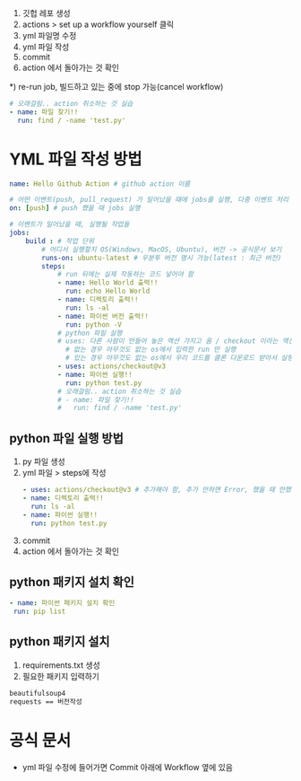 1. 깃헙 레포 생성
2. actions > set up a workflow yourself 클릭
3. yml 파일명 수정
4. yml 파일 작성
5. commit
6. action 에서 돌아가는 것 확인

*) re-run job, 빌드하고 있는 중에 stop 가능(cancel workflow)
```yml
# 오래걸림.. action 취소하는 것 실습
- name: 파일 찾기!!
  run: find / -name 'test.py'
```

# YML 파일 작성 방법
```yml
name: Hello Github Action # github action 이름

# 어떤 이벤트(push, pull_request) 가 일어났을 때에 jobs를 실행, 다중 이벤트 처리 가능 -> 공식문서 보기
on: [push] # push 했을 때 jobs 실행

# 이벤트가 일어났을 때, 실행될 작업들
jobs:
    build : # 작업 단위
        # 어디서 실행할지 OS(Windows, MacOS, Ubuntu), 버전 -> 공식문서 보기
        runs-on: ubuntu-latest # 우분투 버전 명시 가능(latest : 최근 버전)
        steps:
            # run 뒤에는 실제 작동하는 코드 넣어야 함
            - name: Hello World 출력!!
              run: echo Hello World
            - name: 디렉토리 출력!!
              run: ls -al
            - name: 파이썬 버전 출력!!
              run: python -V
            # python 파일 실행
            # uses: 다른 사람이 만들어 놓은 액션 가지고 옴 / checkout 이라는 액션 사용
              # 없는 경우 아무것도 없는 os에서 입력한 run 만 실행
              # 있는 경우 아무것도 없는 os에서 우리 코드를 클론 다운로드 받아서 실행
            - uses: actions/checkout@v3 
            - name: 파이썬 실행!!
              run: python test.py
            # 오래걸림.. action 취소하는 것 실습
            # - name: 파일 찾기!!
            #   run: find / -name 'test.py'
```

## python 파일 실행 방법
1. py 파일 생성
2. yml 파일 > steps에 작성
   ```yml
   - uses: actions/checkout@v3 # 추가해야 함, 추가 안하면 Error, 했을 때 안했을 때 파일이 있는지 없는지 확인하기
   - name: 디렉토리 출력!!
     run: ls -al
   - name: 파이썬 실행!!
     run: python test.py
   ```
3. commit
4. action 에서 돌아가는 것 확인

## python 패키지 설치 확인
```yml
- name: 파이썬 패키지 설치 확인
 run: pip list
```

## python 패키지 설치
1. requirements.txt 생성
2. 필요한 패키지 입력하기
```txt
beautifulsoup4
requests == 버전작성
```

# 공식 문서
- yml 파일 수정에 들어가면 Commit 아래에 Workflow 옆에 있음
